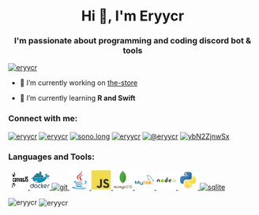 <h1 align="center">Hi 👋, I'm Eryycr</h1>
<h3 align="center">I'm passionate about programming and coding discord bot & tools</h3>

<p align="left"> <a href="https://github.com/ryo-ma/github-profile-trophy"><img src="https://github-profile-trophy.vercel.app/?username=eryycr" alt="eryycr" /></a> </p>

- 🔭 I’m currently working on [the-store](https://github.com/eryycr/the-store)

- 🌱 I’m currently learning **R and Swift**

<h3 align="left">Connect with me:</h3>
<p align="left">
<a href="https://dev.to/eryycr" target="blank"><img align="center" src="https://cdn.jsdelivr.net/npm/simple-icons@3.0.1/icons/dev-dot-to.svg" alt="eryycr" height="30" width="40" /></a>
<a href="https://codesandbox.com/eryycr" target="blank"><img align="center" src="https://cdn.jsdelivr.net/npm/simple-icons@3.0.1/icons/codesandbox.svg" alt="eryycr" height="30" width="40" /></a>
<a href="https://instagram.com/sono.long" target="blank"><img align="center" src="https://raw.githubusercontent.com/rahuldkjain/github-profile-readme-generator/master/src/images/icons/Social/instagram.svg" alt="sono.long" height="30" width="40" /></a>
<a href="https://www.behance.net/eryycr" target="blank"><img align="center" src="https://raw.githubusercontent.com/rahuldkjain/github-profile-readme-generator/master/src/images/icons/Social/behance.svg" alt="eryycr" height="30" width="40" /></a>
<a href="https://www.hackerearth.com/@eryycr" target="blank"><img align="center" src="https://raw.githubusercontent.com/rahuldkjain/github-profile-readme-generator/master/src/images/icons/Social/hackerearth.svg" alt="@eryycr" height="30" width="40" /></a>
<a href="https://discord.gg/ybN2ZjnwSx" target="blank"><img align="center" src="https://raw.githubusercontent.com/rahuldkjain/github-profile-readme-generator/master/src/images/icons/Social/discord.svg" alt="ybN2ZjnwSx" height="30" width="40" /></a>
</p>

<h3 align="left">Languages and Tools:</h3>
<p align="left"> <a href="https://canvasjs.com" target="_blank"> <img src="https://raw.githubusercontent.com/Hardik0307/Hardik0307/master/assets/canvasjs-charts.svg" alt="canvasjs" width="40" height="40"/> </a> <a href="https://www.docker.com/" target="_blank"> <img src="https://raw.githubusercontent.com/devicons/devicon/master/icons/docker/docker-original-wordmark.svg" alt="docker" width="40" height="40"/> </a> <a href="https://git-scm.com/" target="_blank"> <img src="https://www.vectorlogo.zone/logos/git-scm/git-scm-icon.svg" alt="git" width="40" height="40"/> </a> <a href="https://www.java.com" target="_blank"> <img src="https://raw.githubusercontent.com/devicons/devicon/master/icons/java/java-original.svg" alt="java" width="40" height="40"/> </a> <a href="https://developer.mozilla.org/en-US/docs/Web/JavaScript" target="_blank"> <img src="https://raw.githubusercontent.com/devicons/devicon/master/icons/javascript/javascript-original.svg" alt="javascript" width="40" height="40"/> </a> <a href="https://www.mongodb.com/" target="_blank"> <img src="https://raw.githubusercontent.com/devicons/devicon/master/icons/mongodb/mongodb-original-wordmark.svg" alt="mongodb" width="40" height="40"/> </a> <a href="https://www.mysql.com/" target="_blank"> <img src="https://raw.githubusercontent.com/devicons/devicon/master/icons/mysql/mysql-original-wordmark.svg" alt="mysql" width="40" height="40"/> </a> <a href="https://nodejs.org" target="_blank"> <img src="https://raw.githubusercontent.com/devicons/devicon/master/icons/nodejs/nodejs-original-wordmark.svg" alt="nodejs" width="40" height="40"/> </a> <a href="https://www.python.org" target="_blank"> <img src="https://raw.githubusercontent.com/devicons/devicon/master/icons/python/python-original.svg" alt="python" width="40" height="40"/> </a> <a href="https://www.sqlite.org/" target="_blank"> <img src="https://www.vectorlogo.zone/logos/sqlite/sqlite-icon.svg" alt="sqlite" width="40" height="40"/> </a> </p>

<p><img align="left" src="https://github-readme-stats.vercel.app/api/top-langs?username=eryycr&show_icons=true&locale=en&layout=compact" alt="eryycr" /></p>

<p>&nbsp;<img align="center" src="https://github-readme-stats.vercel.app/api?username=eryycr&show_icons=true&locale=en" alt="eryycr" /></p>
